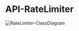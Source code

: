 # API-RateLimiter
![RateLimiter-ClassDiagram](https://user-images.githubusercontent.com/22850961/207927581-68dc534e-cd53-4940-85bf-ac294df5aac2.png)
